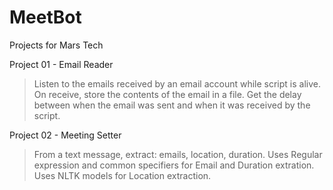 # MeetBot
Projects for Mars Tech

Project 01 - Email Reader
> Listen to the emails received by an email account while script is alive.
> On receive, store the contents of the email in a file.
> Get the delay between when the email was sent and when it was received by the script.
	
Project 02 - Meeting Setter
> From a text message, extract: emails, location, duration.
> Uses Regular expression and common specifiers for Email and Duration extration.
> Uses NLTK models for Location extraction.
